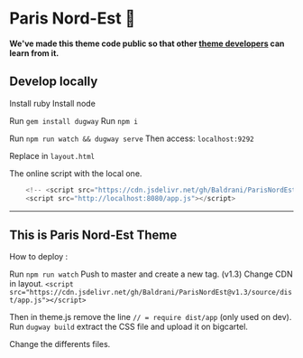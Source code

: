 # Paris Nord-Est 🧢

**We've made this theme code public so that other [theme developers](https://help.bigcartel.com/developers/themes/) can learn from it.** 

## Develop locally

Install ruby
Install node

Run `gem install dugway`
Run `npm i`

Run `npm run watch && dugway serve`
Then access: `localhost:9292`

Replace in `layout.html`

The online script with the local one.

```js
    <!-- <script src="https://cdn.jsdelivr.net/gh/Baldrani/ParisNordEst@v1.4.4/source/dist/app.js"></script> -->
    <script src="http://localhost:8080/app.js"></script>
```

---

## This is Paris Nord-Est Theme

How to deploy :

Run `npm run watch`
Push to master and create a new tag. (v1.3)
Change CDN in layout. `<script src="https://cdn.jsdelivr.net/gh/Baldrani/ParisNordEst@v1.3/source/dist/app.js"></script>`

Then in theme.js remove the line `// = require dist/app` (only used on dev).
Run `dugway build` extract the CSS file and upload it on bigcartel.

Change the differents files.